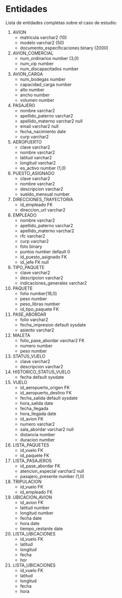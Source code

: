 # Entidades
Lista de entidades completas sobre el caso de estudio:

1. AVION
	- matricula varchar2 (10)
	- modelo varchar2 (50)
	- documento_especificaciones binary (2000)
2. AVION_COMERCIAL
	- num_ordinarios number (3,0)
	- num_vip number
	- num_discapacitados number
3. AVION_CARGA
	- num_bodegas number
	- capacidad_carga number
	- alto number
	- ancho number
	+ volumen number
4. PASAJERO
	- nombre varchar2
	- apellido_paterno varchar2
	- apellido_materno varchar2 null
	- email varchar2 null
	- fecha_nacimiento date
	- curp varchar2
5. AEROPUERTO
	- clave varchar2
	- nombre varchar2
	- latitud varchar2
	- longitud varchar2
	- es_activo number (1,0)
6. PUESTO_ASIGNADO
	- clave varchar2
	- nombre varchar2
	- descripcion varchar2
	- sueldo_mensual number
7. DIRECCIONES_TRAYECTORIA
	- id_empleado FK
	- direccion_url varchar2
8. EMPLEADO
	- nombre varchar2
	- apellido_paterno varchar2
	- apellido_materno varchar2
	- rfc varchar2
	- curp varchar2
	- foto binary
	- puntos number default 0
	- id_puesto_asignado FK
	- id_jefe FK null
9. TIPO_PAQUETE
	- clave varchar2
	- descripcion varchar2
	- indicaciones_generales varchar2
10. PAQUETE
	- folio number(18,0)
	- peso number
	+ peso_libras number
	- id_tipo_paquete FK
11. PASE_ABORDAR
	- folio varchar2
	- fecha_impresion default sysdate
	- asiento varchar2 
12. MALETA
	- folio_pase_abordar varchar2 FK
	- numero number
	- peso number
13. STATUS_VUELO
	- clave varchar2
	- descripcion varchar2
14. HISTORICO_STATUS_VUELO
	- fecha default sysdate
15. VUELO
	- id_aeropuerto_origen FK
	- id_aeropuerto_destino FK
	- fecha_salida default sysdate
	- hora_salida date
	- fecha_llegada
	- hora_llegada date
	- id_avion FK
	- numero varchar2
	- sala_abordar varchar2 null
	+ distancia number
	+ duracion number
16. LISTA_PAQUETES
	- id_vuelo FK
	- id_paquete FK
17. LISTA_PASAJEROS
	- id_pase_abordar FK
	- atencion_especial varchar2 null
	- pasajero_presente number (1,0)
18. TRIPULACION
	- id_vuelo FK
	- id_empleado FK
19. UBICACION_AVION
	- id_avion FK
	- latitud number
	- longitud number
	- fecha date
	- hora date
	+ tiempo_restante date
20. LISTA_UBICACIONES
	- id_vuelo FK
	- latitud
	- longitud
	- fecha
	- hor
20. LISTA_UBICACIONES
	- id_vuelo FK
	- latitud
	- longitud
	- fecha
	- hora
